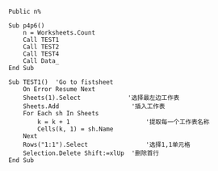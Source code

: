     Public n%
    
    Sub p4p6()
	    n = Worksheets.Count
	    Call TEST1
	    Call TEST2
	    Call TEST4
	    Call Data_
    End Sub
    
    Sub TEST1()  'Go to fistsheet
		On Error Resume Next
		Sheets(1).Select             '选择最左边工作表
		Sheets.Add                    '插入工作表
		For Each sh In Sheets
			k = k + 1                     '提取每一个工作表名称
			Cells(k, 1) = sh.Name
		Next
		Rows("1:1").Select                '选择1,1单元格
		Selection.Delete Shift:=xlUp  '删除首行
    End Sub
